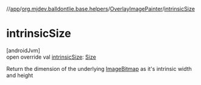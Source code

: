 //[app](../../../index.md)/[org.mjdev.balldontlie.base.helpers](../index.md)/[OverlayImagePainter](index.md)/[intrinsicSize](intrinsic-size.md)

# intrinsicSize

[androidJvm]\
open override val [intrinsicSize](intrinsic-size.md): [Size](https://developer.android.com/reference/kotlin/androidx/compose/ui/geometry/Size.html)

Return the dimension of the underlying [ImageBitmap](https://developer.android.com/reference/kotlin/androidx/compose/ui/graphics/ImageBitmap.html) as it's intrinsic width and height
